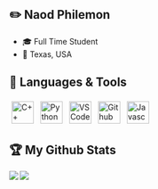 ## ✏️ Naod Philemon
- 🎓 Full Time Student
- 📍 Texas, USA


## 🎯 Languages & Tools
<div>
  <img src="https://cdn-icons-png.flaticon.com/512/6132/6132222.png" alt="C++" height="40" style="vertical-align:top; margin:4px">
  <img src="https://cdn-icons-png.flaticon.com/512/5968/5968350.png" alt="Python" height="40" style="vertical-align:top; margin:4px">
  <img src="https://cdn.icon-icons.com/icons2/2107/PNG/512/file_type_vscode_icon_130084.png" alt="VS Code" height="40" style="vertical-align:top; margin:4px">
  <img src="https://cdn-icons-png.flaticon.com/512/5968/5968866.png" alt="Github" height="40" style="vertical-align:top; margin:4px">
  <img src="https://cdn-icons-png.flaticon.com/512/5968/5968292.png" alt="Javascript" height="40" style="vertical-align:top; margin:4px">
</div>

## :trophy: My Github Stats
<div>
  <a href="https://github-readme-stats.vercel.app/api?username=NaodP&show_icons=true&theme=github_dark">
    <img  align="left" src="https://github-readme-stats.vercel.app/api?username=NaodP&show_icons=true&theme=github_dark" />
  </a>
  <a href="https://github-readme-stats.vercel.app/api/top-langs/?username=NaodP&layout=compact&langs_count=8&theme=github_dark">
    <img align="left" src="https://github-readme-stats.vercel.app/api/top-langs/?username=NaodP&layout=compact&langs_count=8&theme=github_dark" />
  </a>
</div>
